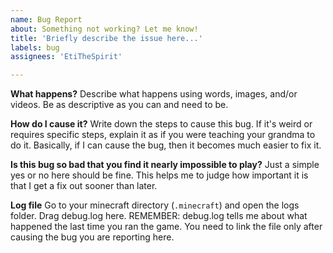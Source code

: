```yaml
---
name: Bug Report
about: Something not working? Let me know!
title: 'Briefly describe the issue here...'
labels: bug
assignees: 'EtiTheSpirit'

---
```


**What happens?**
Describe what happens using words, images, and/or videos. Be as descriptive as you can and need to be.

**How do I cause it?**
Write down the steps to cause this bug. If it's weird or requires specific steps, explain it as if you were teaching your grandma to do it. Basically, if I can cause the bug, then it becomes much easier to fix it.

**Is this bug so bad that you find it nearly impossible to play?**
Just a simple yes or no here should be fine. This helps me to judge how important it is that I get a fix out sooner than later.

**Log file**
Go to your minecraft directory (`.minecraft`) and open the logs folder. Drag debug.log here. REMEMBER: debug.log tells me about what happened the last time you ran the game. You need to link the file only after causing the bug you are reporting here.